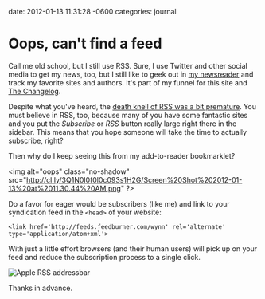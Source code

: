 date: 2012-01-13 11:31:28 -0600
categories: journal

# Oops, can't find a feed

Call me old school, but I still use RSS. Sure, I use Twitter and other
social media to get my news, too, but I still like to geek out in [my
newsreader](http://feedly.com) and track my favorite sites and authors.
It's part of my funnel for this site and [The
Changelog](http://thechangelog.com).

Despite what you've heard, the [death knell of RSS was a bit
premature](http://gigaom.com/2011/01/04/sure-rss-is-dead-just-like-the-web-is-dead/).
You must believe in RSS, too, because many of you have some fantastic sites and you put
the _Subscribe_ or _RSS_ button really large right there in the sidebar.
This means that you hope someone will take the time to actually
subscribe, right?

Then why do I keep seeing this from my add-to-reader bookmarklet?

<img alt="oops" class="no-shadow"
src="http://cl.ly/3Q1N0l0f0l0c093s1H2G/Screen%20Shot%202012-01-13%20at%2011.30.44%20AM.png"
?>

Do a favor for eager would be subscribers (like me) and link to your syndication feed in the `<head>` of
your website:

    <link href='http://feeds.feedburner.com/wynn' rel='alternate' type='application/atom+xml'>

With just a little effort browsers (and their human users) will pick up
on your feed and reduce the subscription process to a single click.

![Apple RSS
addressbar](http://cl.ly/0g261t1f3G31293A391M/Screen%20Shot%202012-01-13%20at%2011.59.34%20AM.png)

Thanks in advance.



